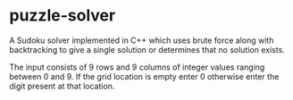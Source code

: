 # puzzle-solver
A Sudoku solver implemented in C++ which uses brute force along with backtracking to give a single solution or determines that no solution exists.

The input consists of 9 rows and 9 columns of integer values ranging between 0 and 9. If the grid location is empty enter 0 otherwise enter the digit present at that location.
